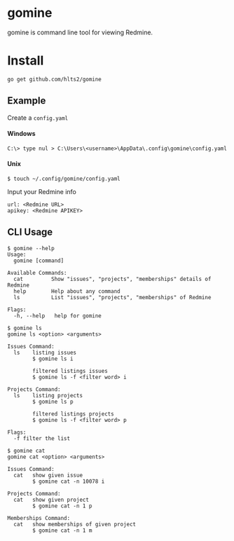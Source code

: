 # gomine

gomine is command line tool for viewing Redmine.

# Install

```
go get github.com/hlts2/gomine
```

## Example

Create a `config.yaml`

#### Windows
```
C:\> type nul > C:\Users\<username>\AppData\.config\gomine\config.yaml
```

#### Unix
```
$ touch ~/.config/gomine/config.yaml
```

Input your Redmine info

```
url: <Redmine URL>
apikey: <Redmine APIKEY>
```

## CLI Usage


```
$ gomine --help
Usage:
  gomine [command]

Available Commands:
  cat         Show "issues", "projects", "memberships" details of Redmine
  help        Help about any command
  ls          List "issues", "projects", "memberships" of Redmine

Flags:
  -h, --help   help for gomine
```

```
$ gomine ls
gomine ls <option> <arguments>

Issues Command:
  ls    listing issues
        $ gomine ls i

        filtered listings issues
        $ gomine ls -f <filter word> i

Projects Command:
  ls    listing projects
        $ gomine ls p

        filtered listings projects
        $ gomine ls -f <filter word> p

Flags:
  -f filter the list
```

```
$ gomine cat
gomine cat <option> <arguments>

Issues Command:
  cat   show given issue
        $ gomine cat -n 10078 i

Projects Command:
  cat   show given project
        $ gomine cat -n 1 p

Memberships Command:
  cat   show memberships of given project
        $ gomine cat -n 1 m
```
